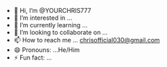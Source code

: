 - 👋 Hi, I’m @YOURCHRIS777
- 👀 I’m interested in ...
- 🌱 I’m currently learning ...
- 💞️ I’m looking to collaborate on ...
- 📫 How to reach me ... chrisofficial030@gmail.com
- 😄 Pronouns: ...He/Him
- ⚡ Fun fact: ...

<!---
YOURCHRIS777/YOURCHRIS777 is a ✨ special ✨ repository because its `README.md` (this file) appears on your GitHub profile.
You can click the Preview link to take a look at your changes.
--->
